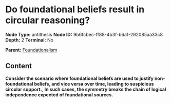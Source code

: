 # Do foundational beliefs result in circular reasoning?

**Node Type:** antithesis
**Node ID:** 9b6fcbec-ff88-4b3f-b6a1-292085aa33c8
**Depth:** 2
**Terminal:** No

**Parent:** [Foundationalism](foundationalism.md)

## Content

**Consider the scenario where foundational beliefs are used to justify non-foundational beliefs, and vice versa over time, leading to suspicious circular support.**, **In such cases, the symmetry breaks the chain of logical independence expected of foundational sources.**
